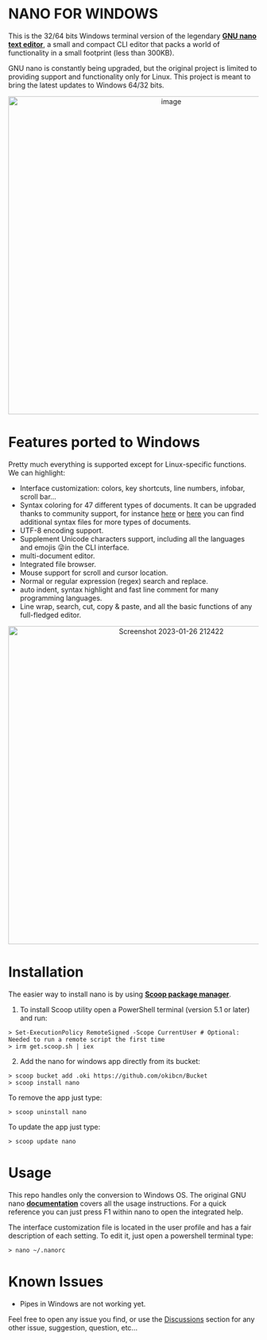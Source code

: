 # NANO FOR WINDOWS

This is the 32/64 bits Windows terminal version of the legendary **[GNU nano text editor](https://www.nano-editor.org/)**, a small and compact CLI editor that packs a world of functionality in a small footprint (less than 300KB).

GNU nano is constantly being upgraded, but the original project is limited to providing support and functionality only for Linux. This project is meant to bring the latest updates to Windows 64/32 bits.

<div align="center"><img width="640" alt="image" src="https://user-images.githubusercontent.com/22417711/215018921-9b0ae50c-e63e-424c-85bb-6b722c5944b0.png"></div>

# Features ported to Windows

Pretty much everything is supported except for Linux-specific functions. We can highlight:

- Interface customization: colors, key shortcuts, line numbers, infobar, scroll bar...
- Syntax coloring for 47 different types of documents. It can be upgraded thanks to community support, for instance [here](https://github.com/scopatz/nanorc) or [here](https://github.com/mitchell486/nanorc) you can find additional syntax files for more types of documents.
- UTF-8 encoding support.
- Supplement Unicode characters support, including all the languages and emojis 😜in the CLI interface.
- multi-document editor.
- Integrated file browser.
- Mouse support for scroll and cursor location.
- Normal or regular expression (regex) search and replace.
- auto indent, syntax highlight and fast line comment for many programming languages.
- Line wrap, search, cut, copy & paste, and all the basic functions of any full-fledged editor.

<div align="center"><img width="640" alt="Screenshot 2023-01-26 212422" src="https://user-images.githubusercontent.com/22417711/215018756-09651357-8412-4b2c-a9af-c8dd2f0a20f0.png"></div>

# Installation

The easier way to install nano is by using **[Scoop package manager](https://scoop.sh/)**.

1. To install Scoop utility open a PowerShell terminal (version 5.1 or later) and run:
```pwsh
> Set-ExecutionPolicy RemoteSigned -Scope CurrentUser # Optional: Needed to run a remote script the first time
> irm get.scoop.sh | iex
```
2. Add the nano for windows app directly from its bucket:
```pwsh
> scoop bucket add .oki https://github.com/okibcn/Bucket
> scoop install nano
```
To remove the app just type:
```pwsh
> scoop uninstall nano
```
To update the app just type:
```pwsh
> scoop update nano
```
# Usage

This repo handles only the conversion to Windows OS. The original GNU nano **[documentation](https://www.nano-editor.org/docs.php)** covers all the usage instructions. For a quick reference you can just press F1 within nano to open the integrated help.

The interface customization file is located in the user profile and has a fair description of each setting. To edit it, just open a powershell terminal type:
```pwsh
> nano ~/.nanorc
```
# Known Issues

- Pipes in Windows are not working yet.

Feel free to open any issue you find, or use the [Discussions](https://github.com/okibcn/nano-for-windows/discussions) section for any other issue, suggestion, question, etc...
